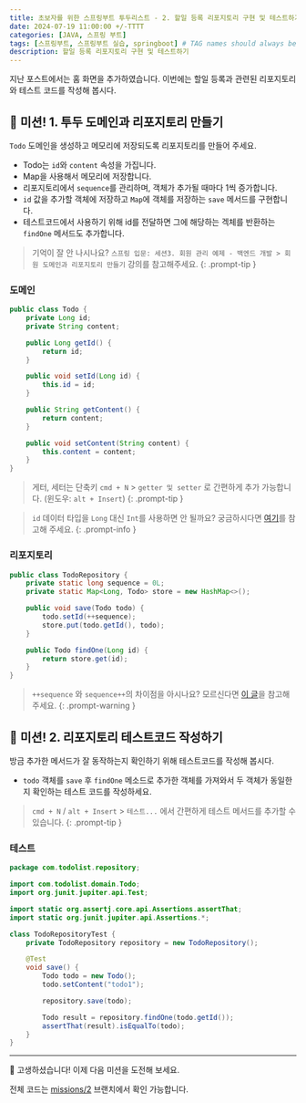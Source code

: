 ```yaml
---
title: 초보자를 위한 스프링부트 투두리스트 - 2. 할일 등록 리포지토리 구현 및 테스트하기
date: 2024-07-19 11:00:00 +/-TTTT
categories: [JAVA, 스프링 부트]
tags: [스프링부트, 스프링부트 실습, springboot] # TAG names should always be lowercase
description: 할일 등록 리포지토리 구현 및 테스트하기
---
```


지난 포스트에서는 홈 화면을 추가하였습니다. 이번에는 할일 등록과 관련된 리포지토리와 테스트 코드를 작성해 봅시다.

## 🎯 미션! 1. 투두 도메인과 리포지토리 만들기
`Todo` 도메인을 생성하고 메모리에 저장되도록 리포지토리를 만들어 주세요.
- Todo는 `id`와 `content` 속성을 가집니다.
- Map을 사용해서 메모리에 저장합니다.
- 리포지토리에서 `sequence`를 관리하며, 객체가 추가될 때마다 1씩 증가합니다.
- `id` 값을 추가할 객체에 저장하고 `Map`에 객체를 저장하는 `save` 메서드를 구현합니다.
- 테스트코드에서 사용하기 위해 id를 전달하면 그에 해당하는 겍체를 반환하는 `findOne` 메서드도 추가합니다.

> 기억이 잘 안 나시나요? `스프링 입문: 세션3. 회원 관리 예제 - 백엔드 개발 > 회원 도메인과 리포지토리 만들기` 강의를 참고해주세요.
{: .prompt-tip }

### 도메인

```java
public class Todo {
    private Long id;
    private String content;

    public Long getId() {
        return id;
    }

    public void setId(Long id) {
        this.id = id;
    }

    public String getContent() {
        return content;
    }

    public void setContent(String content) {
        this.content = content;
    }
}

```
> 게터, 세터는 단축키 `cmd + N` > `getter 및 setter` 로 간편하게 추가 가능합니다. (윈도우: `alt + Insert`)
{: .prompt-tip }

> `id` 데이터 타입을 `Long` 대신 `Int`를 사용하면 안 될까요? 궁금하시다면 [여기](https://suhyeoonn.github.io/posts/long-vs-int/)를 참고해 주세요.
{: .prompt-info }

### 리포지토리
```java
public class TodoRepository {
    private static long sequence = 0L;
    private static Map<Long, Todo> store = new HashMap<>();

    public void save(Todo todo) {
        todo.setId(++sequence);
        store.put(todo.getId(), todo);
    }

    public Todo findOne(Long id) {
        return store.get(id);
    }
}
```
> `++sequence` 와 `sequence++`의 차이점을 아시나요? 모르신다면 [이 글](https://suhyeoonn.github.io/posts/%EC%A6%9D%EA%B0%80%EC%97%B0%EC%82%B0%EC%9E%90/)을 참고해 주세요.
{: .prompt-warning }

## 🎯 미션! 2. 리포지토리 테스트코드 작성하기
방금 추가한 메서드가 잘 동작하는지 확인하기 위해 테스트코드를 작성해 봅시다.
- `todo` 객체를 `save` 후 `findOne` 메소드로 추가한 객체를 가져와서 두 객체가 동일한지 확인하는 테스트 코드를 작성하세요.

> `cmd + N` / `alt + Insert` > `테스트...` 에서 간편하게 테스트 메서드를 추가할 수 있습니다.
{: .prompt-tip }

### 테스트
```java
package com.todolist.repository;

import com.todolist.domain.Todo;
import org.junit.jupiter.api.Test;

import static org.assertj.core.api.Assertions.assertThat;
import static org.junit.jupiter.api.Assertions.*;

class TodoRepositoryTest {
    private TodoRepository repository = new TodoRepository();

    @Test
    void save() {
        Todo todo = new Todo();
        todo.setContent("todo1");

        repository.save(todo);

        Todo result = repository.findOne(todo.getId());
        assertThat(result).isEqualTo(todo);
    }
}
```

---

🎉 고생하셨습니다! 이제 다음 미션을 도전해 보세요.

전체 코드는 [missions/2](https://github.com/suhyeoonn/springboot-todolist/blob/missions/2/src/main/java/com/todolist/domain/Todo.java) 브랜치에서 확인 가능합니다.

